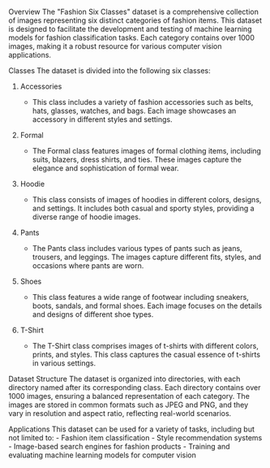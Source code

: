 Overview
The "Fashion Six Classes" dataset is a comprehensive collection of images representing six distinct categories of fashion items. This dataset is designed to facilitate the development and testing of machine learning models for fashion classification tasks. Each category contains over 1000  images, making it a robust resource for various computer vision applications.

Classes
The dataset is divided into the following six classes:

1. Accessories
   - This class includes a variety of fashion accessories such as belts, hats, glasses, watches, and bags. Each image 
      showcases an accessory in different styles and settings.

2. Formal
   - The Formal class features images of formal clothing items, including suits, blazers, dress shirts, and ties. These 
      images capture the elegance and sophistication of formal wear.

3. Hoodie
   - This class consists of images of hoodies in different colors, designs, and settings. It includes both casual and 
      sporty styles, providing a diverse range of hoodie images.

4. Pants
   - The Pants class includes various types of pants such as jeans, trousers, and leggings. The images capture different 
      fits, styles, and occasions where pants are worn.

5. Shoes
   - This class features a wide range of footwear including sneakers, boots, sandals, and formal shoes. Each image 
      focuses on the details and designs of different shoe types.

6. T-Shirt
   - The T-Shirt class comprises images of t-shirts with different colors, prints, and styles. This class captures the 
      casual essence of t-shirts in various settings.

Dataset Structure
The dataset is organized into directories, with each directory named after its corresponding class. Each directory contains over 1000 images, ensuring a balanced representation of each category. The images are stored in common formats such as JPEG and PNG, and they vary in resolution and aspect ratio, reflecting real-world scenarios.

Applications
This dataset can be used for a variety of tasks, including but not limited to:
      - Fashion item classification
      - Style recommendation systems
      - Image-based search engines for fashion products
      - Training and evaluating machine learning models for computer vision
